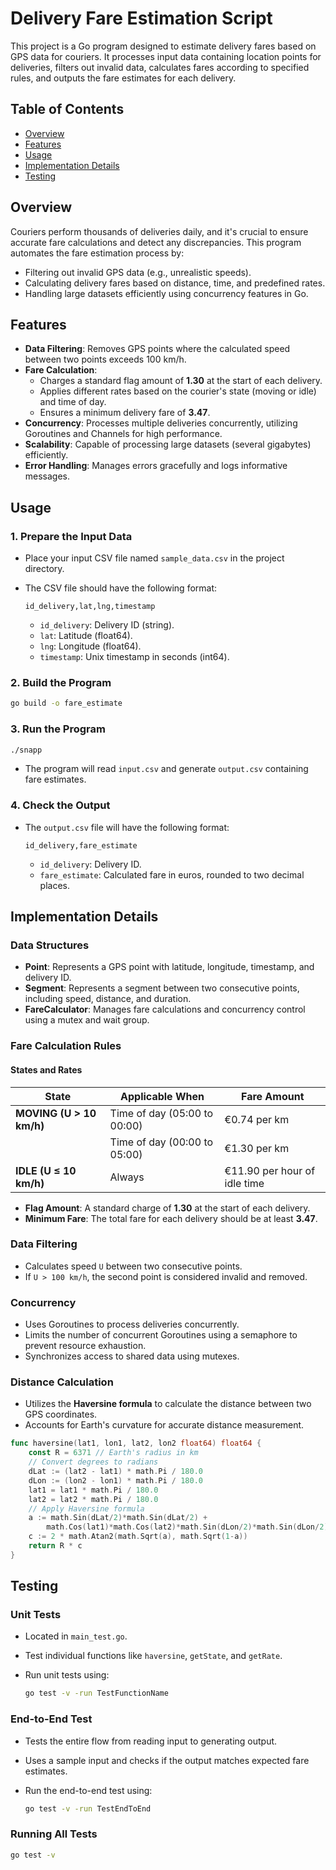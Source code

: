 # Delivery Fare Estimation Script

This project is a Go program designed to estimate delivery fares based on GPS data for couriers. It processes input data containing location points for deliveries, filters out invalid data, calculates fares according to specified rules, and outputs the fare estimates for each delivery.

## Table of Contents

- [Overview](#overview)
- [Features](#features)
- [Usage](#usage)
- [Implementation Details](#implementation-details)
- [Testing](#testing)


## Overview

Couriers perform thousands of deliveries daily, and it's crucial to ensure accurate fare calculations and detect any discrepancies. This program automates the fare estimation process by:

- Filtering out invalid GPS data (e.g., unrealistic speeds).
- Calculating delivery fares based on distance, time, and predefined rates.
- Handling large datasets efficiently using concurrency features in Go.

## Features

- **Data Filtering**: Removes GPS points where the calculated speed between two points exceeds 100 km/h.
- **Fare Calculation**:
  - Charges a standard flag amount of **1.30** at the start of each delivery.
  - Applies different rates based on the courier's state (moving or idle) and time of day.
  - Ensures a minimum delivery fare of **3.47**.
- **Concurrency**: Processes multiple deliveries concurrently, utilizing Goroutines and Channels for high performance.
- **Scalability**: Capable of processing large datasets (several gigabytes) efficiently.
- **Error Handling**: Manages errors gracefully and logs informative messages.



## Usage

### 1. Prepare the Input Data

- Place your input CSV file named `sample_data.csv` in the project directory.
- The CSV file should have the following format:

  ```
  id_delivery,lat,lng,timestamp
  ```

  - `id_delivery`: Delivery ID (string).
  - `lat`: Latitude (float64).
  - `lng`: Longitude (float64).
  - `timestamp`: Unix timestamp in seconds (int64).

### 2. Build the Program

```bash
go build -o fare_estimate
```

### 3. Run the Program

```bash
./snapp
```

- The program will read `input.csv` and generate `output.csv` containing fare estimates.

### 4. Check the Output

- The `output.csv` file will have the following format:

  ```
  id_delivery,fare_estimate
  ```

  - `id_delivery`: Delivery ID.
  - `fare_estimate`: Calculated fare in euros, rounded to two decimal places.

## Implementation Details

### Data Structures

- **Point**: Represents a GPS point with latitude, longitude, timestamp, and delivery ID.
- **Segment**: Represents a segment between two consecutive points, including speed, distance, and duration.
- **FareCalculator**: Manages fare calculations and concurrency control using a mutex and wait group.

### Fare Calculation Rules

#### States and Rates

| **State**           | **Applicable When**             | **Fare Amount**               |
|---------------------|---------------------------------|-------------------------------|
| **MOVING (U > 10 km/h)** | Time of day (05:00 to 00:00)    | €0.74 per km                  |
|                     | Time of day (00:00 to 05:00)    | €1.30 per km                  |
| **IDLE (U ≤ 10 km/h)**  | Always                          | €11.90 per hour of idle time   |

- **Flag Amount**: A standard charge of **1.30** at the start of each delivery.
- **Minimum Fare**: The total fare for each delivery should be at least **3.47**.

### Data Filtering

- Calculates speed `U` between two consecutive points.
- If `U > 100 km/h`, the second point is considered invalid and removed.

### Concurrency

- Uses Goroutines to process deliveries concurrently.
- Limits the number of concurrent Goroutines using a semaphore to prevent resource exhaustion.
- Synchronizes access to shared data using mutexes.

### Distance Calculation

- Utilizes the **Haversine formula** to calculate the distance between two GPS coordinates.
- Accounts for Earth's curvature for accurate distance measurement.

```go
func haversine(lat1, lon1, lat2, lon2 float64) float64 {
    const R = 6371 // Earth's radius in km
    // Convert degrees to radians
    dLat := (lat2 - lat1) * math.Pi / 180.0
    dLon := (lon2 - lon1) * math.Pi / 180.0
    lat1 = lat1 * math.Pi / 180.0
    lat2 = lat2 * math.Pi / 180.0
    // Apply Haversine formula
    a := math.Sin(dLat/2)*math.Sin(dLat/2) +
        math.Cos(lat1)*math.Cos(lat2)*math.Sin(dLon/2)*math.Sin(dLon/2)
    c := 2 * math.Atan2(math.Sqrt(a), math.Sqrt(1-a))
    return R * c
}
```

## Testing

### Unit Tests

- Located in `main_test.go`.
- Test individual functions like `haversine`, `getState`, and `getRate`.
- Run unit tests using:

  ```bash
  go test -v -run TestFunctionName
  ```

### End-to-End Test

- Tests the entire flow from reading input to generating output.
- Uses a sample input and checks if the output matches expected fare estimates.
- Run the end-to-end test using:

  ```bash
  go test -v -run TestEndToEnd
  ```

### Running All Tests

```bash
go test -v
```


